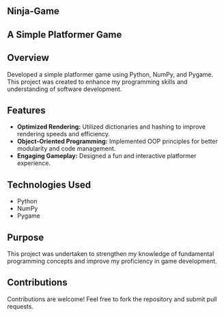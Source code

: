 ## Ninja-Game

## A Simple Platformer Game

## Overview
Developed a simple platformer game using Python, NumPy, and Pygame. This project was created to enhance my programming skills and understanding of software development.

## Features
- **Optimized Rendering:** Utilized dictionaries and hashing to improve rendering speeds and efficiency.
- **Object-Oriented Programming:** Implemented OOP principles for better modularity and code management.
- **Engaging Gameplay:** Designed a fun and interactive platformer experience.

## Technologies Used
- Python
- NumPy
- Pygame

## Purpose
This project was undertaken to strengthen my knowledge of fundamental programming concepts and improve my proficiency in game development.

## Contributions
Contributions are welcome! Feel free to fork the repository and submit pull requests.



